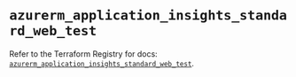 # `azurerm_application_insights_standard_web_test`

Refer to the Terraform Registry for docs: [`azurerm_application_insights_standard_web_test`](https://registry.terraform.io/providers/hashicorp/azurerm/3.110.0/docs/resources/application_insights_standard_web_test).
